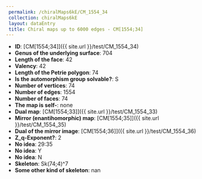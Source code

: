 ```yaml
--- 
 permalink: /chiralMaps6kE/CM_1554_34 
 collection: chiralMaps6kE
 layout: dataEntry
 title: Chiral maps up to 6000 edges - CM[1554;34]
---
```


- **ID**: [CM[1554;34]]({{ site.url }}/test/CM_1554_34)
- **Genus of the underlying surface**: 704
- **Length of the face**: 42
- **Valency**: 42
- **Length of the Petrie polygon**: 74
- **Is the automorphism group solvable?**: S
- **Number of vertices**: 74
- **Number of edges**: 1554
- **Number of faces**: 74
- **The map is self-**: none
- **Dual map**: [CM[1554;33]]({{ site.url }}/test/CM_1554_33)
- **Mirror (enantihomorphic) map**: [CM[1554;35]]({{ site.url }}/test/CM_1554_35)
- **Dual of the mirror image**: [CM[1554;36]]({{ site.url }}/test/CM_1554_36)
- **Z_q-Exponent?**: 2
- **No idea**:  29:35
- **No idea**: Y
- **No idea**: N
- **Skeleton**: Sk(74;4)^7
- **Some other kind of skeleton**: nan
